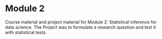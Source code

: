# Module 2
Course material and project material for Module 2: Statistical inference for data science.
The Project was to formulate a research question and test it with statistical tests.
